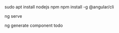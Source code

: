 <!-- установка ангуляр -->

sudo apt install nodejs npm
npm install -g @angular/cli

<!-- запустить приложение -->

ng serve

<!-- создание нового компонента -->

ng generate component todo

<!-- filepath: src/app/app.html -->

<app-todo></app-todo>
<router-outlet />
